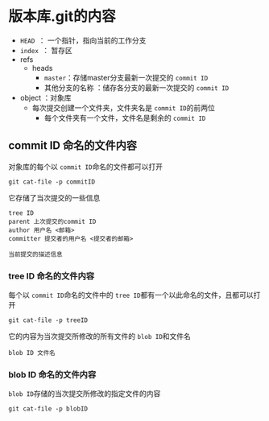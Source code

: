 # 版本库.git的内容

- `HEAD `： 一个指针，指向当前的工作分支
- `index `： 暂存区
- refs
  - heads
    - `master`：存储master分支最新一次提交的 `commit ID`
    - 其他分支的名称 ：储存各分支的最新一次提交的 `commit ID`
- object ：对象库
  - 每次提交创建一个文件夹，文件夹名是 `commit ID`的前两位
    - 每个文件夹有一个文件，文件名是剩余的 `commit ID`

## commit ID 命名的文件内容

对象库的每个以 `commit ID`命名的文件都可以打开

```shell
git cat-file -p commitID
```

它存储了当次提交的一些信息

```git
tree ID
parent 上次提交的commit ID
author 用户名 <邮箱>
committer 提交者的用户名 <提交者的邮箱>

当前提交的描述信息
```

### tree ID 命名的文件内容

每个以 `commit ID`命名的文件中的 `tree ID`都有一个以此命名的文件，且都可以打开

```shell
git cat-file -p treeID
```

它的内容为当次提交所修改的所有文件的 `blob ID`和文件名

```shell
blob ID 文件名
```

### blob ID 命名的文件内容

`blob ID`存储的当次提交所修改的指定文件的内容

```shell
git cat-file -p blobID
```
